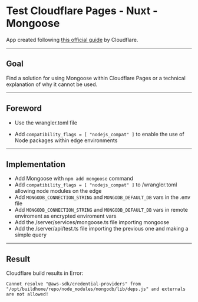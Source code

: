 # Test Cloudflare Pages - Nuxt - Mongoose

App created following [this official guide](https://developers.cloudflare.com/pages/framework-guides/deploy-a-nuxt-site) by Cloudflare.

---

## Goal

Find a solution for using Mongoose within Cloudflare Pages or a technical explanation of why it cannot be used.

---

## Foreword

- Use the wrangler.toml file

- Add `compatibility_flags = [ "nodejs_compat" ]` to enable the use of Node packages within edge environments

---

## Implementation

- Add Mongoose with `npm add mongoose` command
- Add `compatibility_flags = [ "nodejs_compat" ]` to /wrangler.toml allowing node modules on the edge
- Add `MONGODB_CONNECTION_STRING` and `MONGODB_DEFAULT_DB` vars in the .env file
- Add `MONGODB_CONNECTION_STRING` and `MONGODB_DEFAULT_DB` vars in remote enviroment as encrypted enviroment vars
- Add the /server/services/mongoose.ts file importing mongoose
- Add the /server/api/test.ts file importing the previous one and making a simple query

---

## Result

Cloudflare build results in Error:

```plain-text
Cannot resolve "@aws-sdk/credential-providers" from "/opt/buildhome/repo/node_modules/mongodb/lib/deps.js" and externals are not allowed!
```
